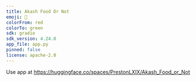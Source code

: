 ```yaml
---
title: Akash Food Or Not
emoji: 🦀
colorFrom: red
colorTo: green
sdk: gradio
sdk_version: 4.24.0
app_file: app.py
pinned: false
license: apache-2.0
---
```


Use app at https://huggingface.co/spaces/PrestonLXIX/Akash_Food_or_Not